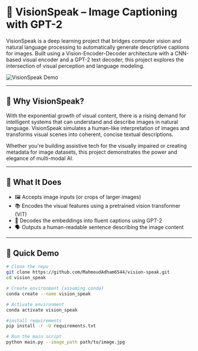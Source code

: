 # 🎯 VisionSpeak – Image Captioning with GPT-2

VisionSpeak is a deep learning project that bridges computer vision and natural language processing to automatically generate descriptive captions for images. Built using a Vision-Encoder-Decoder architecture with a CNN-based visual encoder and a GPT-2 text decoder, this project explores the intersection of visual perception and language modeling.

![VisionSpeak Demo](demo.gif) <!-- You can add a gif or image here -->

---

## 📌 Why VisionSpeak?

With the exponential growth of visual content, there is a rising demand for intelligent systems that can understand and describe images in natural language. VisionSpeak simulates a human-like interpretation of images and transforms visual scenes into coherent, concise textual descriptions.

Whether you're building assistive tech for the visually impaired or creating metadata for image datasets, this project demonstrates the power and elegance of multi-modal AI.

---

## 🧠 What It Does

- 🖼️ Accepts image inputs (or crops of larger images)
- 📚 Encodes the visual features using a pretrained vision transformer (ViT)
- 📝 Decodes the embeddings into fluent captions using GPT-2
- 🗣️ Outputs a human-readable sentence describing the image content

---

## 🚀 Quick Demo

```bash
# Clone the repo
git clone https://github.com/MahmoudAdham6544/vision-speak.git
cd vision_speak

# Create environment (assuming conda)
conda create --name vision_speak

# Activate environment
conda activate vision_speak

#install requirements
pip install -r -U requirements.txt

# Run the main script
python main.py --image_path path/to/image.jpg

